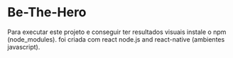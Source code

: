 # Be-The-Hero
Para executar este projeto e conseguir ter resultados visuais instale o npm (node_modules).
foi criada com react 
node.js
and react-native
(ambientes javascript).
